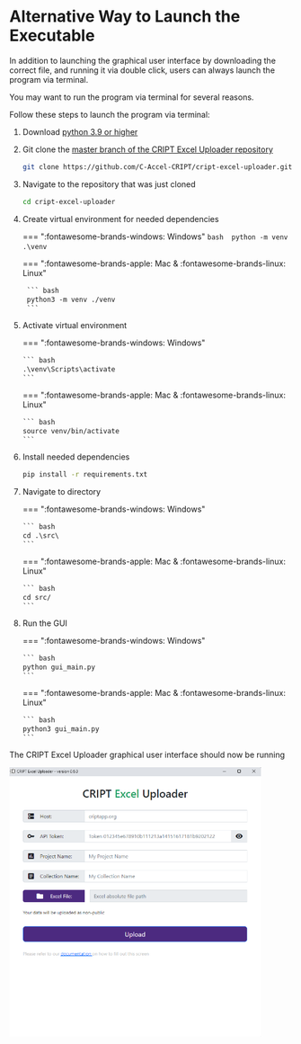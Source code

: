 # Alternative Way to Launch the Executable

In addition to launching the graphical user interface by downloading the correct file, and running it via double click,
users can always launch the program via terminal.

You may want to run the program via terminal for several reasons.

Follow these steps to launch the program via terminal:

1. Download <a href="https://www.python.org/downloads/" target="_blank">python 3.9 or higher</a>

2. Git clone the
    <a href="https://github.com/C-Accel-CRIPT/cript-excel-uploader" target="_blank">
    master branch of the CRIPT Excel Uploader repository
    </a>

    ```bash
    git clone https://github.com/C-Accel-CRIPT/cript-excel-uploader.git
    ```

3. Navigate to the repository that was just cloned

    ```bash
    cd cript-excel-uploader
    ```

4. Create virtual environment for needed dependencies

    === ":fontawesome-brands-windows: Windows"
        ``` bash 
        python -m venv .\venv
        ```

    === ":fontawesome-brands-apple: Mac & :fontawesome-brands-linux: Linux"

        ``` bash
        python3 -m venv ./venv
        ```

5.  Activate virtual environment

    === ":fontawesome-brands-windows: Windows"

        ``` bash
        .\venv\Scripts\activate
        ```

    === ":fontawesome-brands-apple: Mac & :fontawesome-brands-linux: Linux"

        ``` bash
        source venv/bin/activate
        ```

6.  Install needed dependencies

    ```bash
    pip install -r requirements.txt
    ```

7.  Navigate to directory

    === ":fontawesome-brands-windows: Windows"

        ``` bash
        cd .\src\
        ```

    === ":fontawesome-brands-apple: Mac & :fontawesome-brands-linux: Linux"

        ``` bash
        cd src/
        ```

9.  Run the GUI

    === ":fontawesome-brands-windows: Windows"

        ``` bash
        python gui_main.py
        ```

    === ":fontawesome-brands-apple: Mac & :fontawesome-brands-linux: Linux"

        ``` bash
        python3 gui_main.py
        ```

The CRIPT Excel Uploader graphical user interface should now be running

<img 
   alt="Screenshot of CRIPT Excel Uploader GUI first screen" class="screenshot-border" style="width: 28rem;"
   src="../docs_assets/filling_out_config/cript_excel_uploader_gui_start_screen_screenshot.png">
